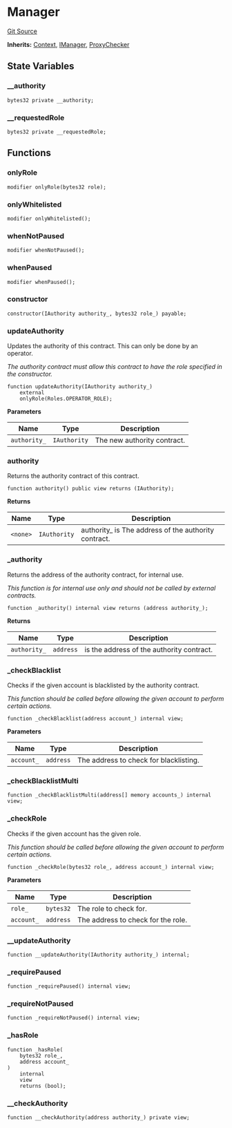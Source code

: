 # Manager
[Git Source](https://github.com/ContractLabs/foundry-bountykinds-contract/blob/67e6855d3beabdf242cc0b51d9e53b087a5235b9/src/oz-custom/presets/base/Manager.sol)

**Inherits:**
[Context](/src/oz-custom/oz/utils/Context.sol/abstract.Context.md), [IManager](/src/oz-custom/presets-upgradeable/base/interfaces/IManager.sol/interface.IManager.md), [ProxyChecker](/src/oz-custom/internal/ProxyChecker.sol/abstract.ProxyChecker.md)


## State Variables
### __authority

```solidity
bytes32 private __authority;
```


### __requestedRole

```solidity
bytes32 private __requestedRole;
```


## Functions
### onlyRole


```solidity
modifier onlyRole(bytes32 role);
```

### onlyWhitelisted


```solidity
modifier onlyWhitelisted();
```

### whenNotPaused


```solidity
modifier whenNotPaused();
```

### whenPaused


```solidity
modifier whenPaused();
```

### constructor


```solidity
constructor(IAuthority authority_, bytes32 role_) payable;
```

### updateAuthority

Updates the authority of this contract. This can only be done by
an operator.

*The authority contract must allow this contract to have the role
specified in the constructor.*


```solidity
function updateAuthority(IAuthority authority_)
    external
    onlyRole(Roles.OPERATOR_ROLE);
```
**Parameters**

|Name|Type|Description|
|----|----|-----------|
|`authority_`|`IAuthority`|The new authority contract.|


### authority

Returns the authority contract of this contract.


```solidity
function authority() public view returns (IAuthority);
```
**Returns**

|Name|Type|Description|
|----|----|-----------|
|`<none>`|`IAuthority`|authority_ is The address of the authority contract.|


### _authority

Returns the address of the authority contract, for internal use.

*This function is for internal use only and should not be called by
external contracts.*


```solidity
function _authority() internal view returns (address authority_);
```
**Returns**

|Name|Type|Description|
|----|----|-----------|
|`authority_`|`address`|is the address of the authority contract.|


### _checkBlacklist

Checks if the given account is blacklisted by the authority
contract.

*This function should be called before allowing the given account to
perform certain actions.*


```solidity
function _checkBlacklist(address account_) internal view;
```
**Parameters**

|Name|Type|Description|
|----|----|-----------|
|`account_`|`address`|The address to check for blacklisting.|


### _checkBlacklistMulti


```solidity
function _checkBlacklistMulti(address[] memory accounts_) internal view;
```

### _checkRole

Checks if the given account has the given role.

*This function should be called before allowing the given account to
perform certain actions.*


```solidity
function _checkRole(bytes32 role_, address account_) internal view;
```
**Parameters**

|Name|Type|Description|
|----|----|-----------|
|`role_`|`bytes32`|The role to check for.|
|`account_`|`address`|The address to check for the role.|


### __updateAuthority


```solidity
function __updateAuthority(IAuthority authority_) internal;
```

### _requirePaused


```solidity
function _requirePaused() internal view;
```

### _requireNotPaused


```solidity
function _requireNotPaused() internal view;
```

### _hasRole


```solidity
function _hasRole(
    bytes32 role_,
    address account_
)
    internal
    view
    returns (bool);
```

### __checkAuthority


```solidity
function __checkAuthority(address authority_) private view;
```

